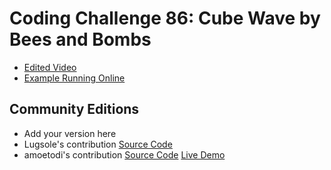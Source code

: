 # Coding Challenge 86: Cube Wave by Bees and Bombs
- [Edited Video](https://www.youtube.com/watch?v=H81Tdrmz2LA)
- [Example Running Online](https://codingtrain.github.io/Rainbow-Code/CodingChallenges/CC_86_beesandbombs/)

## Community Editions
* Add your version here
* Lugsole's contribution [Source Code](https://github.com/Lugsole/Cube_Wave)
* amoetodi's contribution [Source Code](https://github.com/amoetodi/CC86) [Live Demo](http://amoetodi.github.io/CC86)
